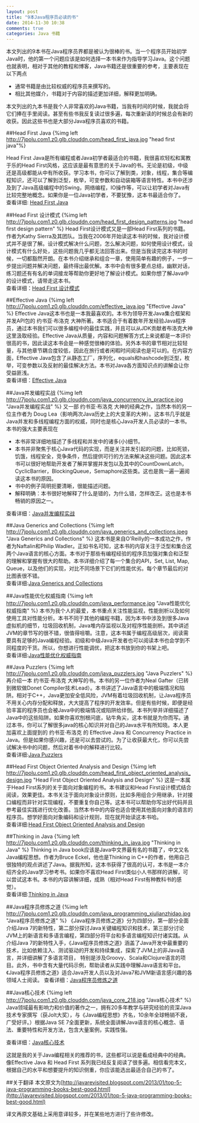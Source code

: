 ```yaml
---
layout: post
title: "9本Java程序员必读的书"
date: 2014-11-30 10:38
comments: true
categories: Java 书籍
---
```

本文列出的9本书在Java程序员界都是被认为很棒的书。当一个程序员开始初学Java时，他的第一个问题应该是如何选择一本书来作为指导学习Java。这个问题也就表明，相对于其他的教程和博客，Java书籍还是很重要的参考，主要表现在以下两点

  * 通常书籍是由比较权威的程序员来撰写的。
  * 相比其他媒介，书籍对于内容的描述更加详细，解释更加明确。

本文列出的九本书是我个人非常喜欢的Java书籍，当我有时间的时候，我就会将它们捧在手里阅读。甚至有些书我反复读过很多遍，每次重新读的时候总会有新的收获。因此这些书也是大部分Java程序员喜欢的书籍。
<!--more-->
##Head First Java
{%img left http://7jpolu.com1.z0.glb.clouddn.com/head_first_java.jpg "head first java"%}

Head First Java是所有编程或者Java初学者最适合的书籍，我很喜欢轻松和寓教于乐的Head First风格，这应该是最有意思的关于Java的书。无论是初级，中级还是高级都能从中有所收获。学习本书，你可以了解到类，对象，线程，集合等编程知识，还可以了解到泛型，枚举，可变参数和自动装箱等语言特性。本书中还涉及到了Java高级编程中的Swing，网络编程，IO操作等，可以让初学者对Java有比较完整地概念。如果你是一位Java初学者，不要犹豫，这本书最适合你了。  
查看详细: <a href="http://www.amazon.cn/gp/product/B0011ESWGI/ref=as_li_qf_sp_asin_il_tl?ie=UTF8&camp=536&creative=3200&creativeASIN=B0011ESWGI&linkCode=as2&tag=droidyue-23" class="post_inner_book">Head First Java</a>

##Head First 设计模式
{%img left http://7jpolu.com1.z0.glb.clouddn.com/head_first_design_patterns.jpg "head first design pattern" %}
Head First设计模式又是一部Head First系列的书籍。作者为Kathy Sierra及其团队。当我在2006年开始读这本书的时候，我对设计模式并不是很了解。设计模式解决什么问题，怎么解决问题，如何使用设计模式，设计模式有什么好处，这些问题我几乎都无法回答出来。但是当我读完这本书的时候，一切都豁然开朗。在本书介绍继承和组合一章，使用简单有趣的例子，一步一步提出问题并解决问题，最终得出最优解。本书中会有很多要点总结，幽默对话，练习题还有有名的单词接龙等帮助你更好地了解设计模式。如果你想了解Java中的设计模式，请带走这本书。  
查看详细：<a class="post_inner_book" href="http://www.amazon.cn/gp/product/B0011FBU34/ref=as_li_qf_sp_asin_il_tl?ie=UTF8&camp=536&creative=3200&creativeASIN=B0011FBU34&linkCode=as2&tag=droidyue-23">Head First 设计模式</a>

##Effective Java
{%img left http://7jpolu.com1.z0.glb.clouddn.com/effective_java.jpg "Effective Java" %}
Effective Java这本书也是一本我最喜欢的。本书为领导开发Java集合框架和并发API包的 约书亚·布洛克 大神所著。本书适合于有着数年开发经验Java程序员，通过本书我们可以很多编程中的最佳实践，并且可以从JDK贡献者布洛克大神这里汲取经验。Effective Java从质量，内容和问题解答方式上来说都是一本评价很高的书，因此读这本书会是一种感觉很棒的体验。另外本书的章节相对比较轻量，与其他章节耦合度较低，因此在旅行或者闲暇时间阅读也是可以的。在内容方面，Effective Java包含了从静态工厂，序列化，equals和hashcode到泛型，枚举，可变参数以及反射的最佳解决方法。本书对Java各方面知识点的讲解会让你受益匪浅。  
查看详细：<a class="post_inner_book"  href="http://www.amazon.cn/gp/product/B001PTGR52/ref=as_li_qf_sp_asin_il_tl?ie=UTF8&camp=536&creative=3200&creativeASIN=B001PTGR52&linkCode=as2&tag=droidyue-23">Effective Java</a>

##Java并发编程实战
{%img left http://7jpolu.com1.z0.glb.clouddn.com/java_concurrency_in_practice.jpg  "Java并发编程实战" %}
又一部 约书亚·布洛克 大神的经典之作，当然本书的另一位主作者为 Doug Lea（影响两次Java历史上的大变革的大神）。这本书几乎就是Java并发和多线程编程方面的权威，同时也是核心Java开发人员必读的一本书。本书的强大主要表现在

  * 本书非常详细地描述了多线程和并发中的诸多(小)细节。
  * 本书并非聚焦于核心Java代码的实现，而是关注并发引起的问题，比如死锁，饥饿，线程安全，竞争条件，然后提供可行的方法来解决这些问题。因此这本书可以很好地帮助开发者了解并掌握并发包以及其中的CountDownLatch，CyclicBarrier，BlockingQueue，Semaphore这些类。这也是我一遍一遍阅读这本书的原因。
  * 书中的例子简明扼要清晰，很能描述问题。
  * 解释明确：本书很好地解释了什么是错的，为什么错，怎样改正。这也是本书畅销的原因之一。

查看详细：<a  class="post_inner_book" href="http://www.amazon.cn/gp/product/B0077K9XHW/ref=as_li_qf_sp_asin_il_tl?ie=UTF8&camp=536&creative=3200&creativeASIN=B0077K9XHW&linkCode=as2&tag=droidyue-23">Java并发编程实战</a>

##Java Generics and Collections
{%img left http://7jpolu.com1.z0.glb.clouddn.com/java_generics_and_collections.jpeg  "Java Generics and Collections" %}
这本书是来自O'Reilly的一本成功之作，作者为Naftalin和Philip Wadler。正如书名可知，这本书的内容关注于泛型和集合这两个Java语言的核心方面。本书对于那些有编程经验的程序员加强对集合和泛型的理解和掌握有很大的帮助。本书详细介绍了每一个集合的API，Set, List, Map, Queue，以及他们的实现，对比不同场景下它们的性能优劣。每个章节最后的对比图表很不错。  
查看详细:<a  class="post_inner_book" href="http://www.amazon.cn/gp/product/0596527756/ref=as_li_qf_sp_asin_il_tl?ie=UTF8&camp=536&creative=3200&creativeASIN=0596527756&linkCode=as2&tag=droidyue-23">Java Generics and Collections</a>

##Java性能优化权威指南
{%img left http://7jpolu.com1.z0.glb.clouddn.com/java_performance.jpg  "Java性能优化权威指南" %}
本书为我个人的最爱，本书重点关注性能监视，性能剖析以及如何使用工具对性能分析。本书不同于其他的编程书籍，因为本书中涉及到很多Java虚拟机的细节，垃圾回收机制，Java堆内存监视以及对程序性能剖析。其中讲述JVM的章节写的很不错，很值得咀嚼。注意，这本书属于编程高级层次，阅读需要具有足够的Java编程经验。初级和中级Java开发者也可以阅读本书也会学到不同程度的干货。所以，你想进行性能调优，把这本书放到你的书架上吧。  
查看详细:<a class="post_inner_book" href="http://www.amazon.cn/gp/product/B00IOB0K1Q/ref=as_li_qf_sp_asin_il_tl?ie=UTF8&camp=536&creative=3200&creativeASIN=B00IOB0K1Q&linkCode=as2&tag=droidyue-23">Java性能优化权威指南</a>

##Java Puzzlers
{%img left http://7jpolu.com1.z0.glb.clouddn.com/java_puzzlers.jpg "Java Puzzlers" %}
再介绍一本 约书亚·布洛克 大神写的书。本书的另一位作者为Neal Gafter（已转到微软做Donet Compiler技术Lead）。本书讲述了Java语言中的极端情况和陷阱。相对于C++，Java更加安全低风险，JVM有着垃圾回收机制，让Java程序员不用关心内存分配和释放，大大提高了程序的开发效率。但是有些时候，即便是经验丰富的程序员也会被Java中的极端情况或陷阱给绊倒。本书列举并详细描述了Java中的这些陷阱。如果你喜欢刨根问底，钻牛角尖，这本书就是为你而写。通过本书，你可以了解很多java的核心知识并对自己的Java水平有所知晓。本人更加喜欢上面提到的 约书亚·布洛克 的 Effective Java 和 Concurrency Practice in Java。但是如果你感兴趣，还是可以去尝试的。为了让收获最大化，你可以先尝试解决书中的问题，然后对着书中的解释进行比较。  
查看详细:<a class="post_inner_book" href="http://www.amazon.cn/gp/product/032133678X/ref=as_li_qf_sp_asin_il_tl?ie=UTF8&camp=536&creative=3200&creativeASIN=032133678X&linkCode=as2&tag=droidyue-23">Java Puzzlers</a>

##Head First Object Oriented Analysis and Design
{%img left http://7jpolu.com1.z0.glb.clouddn.com/head_first_object_oriented_analysis_design.jpg  "Head First Object Oriented Analysis and Design" %}
这是一本属于Head First系列的关于面向对象编程的书。本书建议和Head First设计模式结合阅读，效果更佳。本书关注于面向对象设计原则，比如多用组合少用继承，针对接口编程而非针对实现编程，不要重复你自己等。这本书可以帮助你写出好代码并且参考最佳实践进行优化改善。当然本书中的内容也适合使用其他面向对象的语言的程序员。想学好面向对象编码和设计规则，现在就开始读这本书哈。  
查看详细:<a class="post_inner_book" href="http://www.amazon.cn/gp/product/0596008678/ref=as_li_qf_sp_asin_il_tl?ie=UTF8&camp=536&creative=3200&creativeASIN=0596008678&linkCode=as2&tag=droidyue-23">Head First Object Oriented Analysis and Design</a>

##Thinking in Java
{%img left http://7jpolu.com1.z0.glb.clouddn.com/thinking_in_java.jpg  "Thinking in Java" %}
Thinking in Java book应该是Java中文界最有名的书籍了，中文又名 Java编程思想。作者为Bruce Eckel，他也是Thinking in C++的作者，他用自己很独特的观点讲述了Java。据我所知，这本书获得了很高的认可，本书是一本介绍齐全的Java学习参考书。如果你不喜欢Head First类似小人书那样的讲解，可以尝试这本书。本书的内容讲解详细，成熟（相对Head First有种教科书的感觉）。  
查看详细:<a class="post_inner_book" href="http://www.amazon.cn/gp/product/B0011F7WU4/ref=as_li_qf_sp_asin_il_tl?ie=UTF8&camp=536&creative=3200&creativeASIN=B0011F7WU4&linkCode=as2&tag=droidyue-23">Thinking in Java</a>

##Java程序员修炼之道
{%img left http://7jpolu.com1.z0.glb.clouddn.com/java_programming_xiulianzhidao.jpg  "Java程序员修炼之道" %}
《Java程序员修炼之道》分为四部分，第一部分全面介绍Java 7的新特性，第二部分探讨Java关键编程知识和技术，第三部分讨论JVM上的新语言和多语言编程，第四部分将平台和多语言编程知识付诸实践。从介绍Java 7的新特性入手，《Java程序员修炼之道》涵盖了Java开发中最重要的技术，比如依赖注入、测试驱动的开发和持续集成，探索了JVM上的非Java语言，并详细讲解了多语言项目， 特别是涉及Groovy、Scala和Clojure语言的项目。此外，书中含有大量代码示例，帮助读者从实践中理解Java语言和平台。《Java程序员修炼之道》适合Java开发人员以及对Java7和JVM新语言感兴趣的各领域人士阅读。
查看详细：<a class="post_inner_book" href="http://www.amazon.cn/gp/product/B00E0D2OX4/ref=as_li_qf_sp_asin_il_tl?ie=UTF8&camp=536&creative=3200&creativeASIN=B00E0D2OX4&linkCode=as2&tag=droidyue-23">Java程序员修炼之道</a> 

##Java核心技术
{%img left http://7jpolu.com1.z0.glb.clouddn.com/java_core_218.jpg  "Java核心技术" %}
Java领域最有影响力和价值的著作之一，拥有20多年教学与研究经验的资深Java技术专家撰写（获Jolt大奖），与《Java编程思想》齐名，10余年全球畅销不衰，广受好评。）根据Java SE 7全面更新，系统全面讲解Java语言的核心概念、语法、重要特性和开发方法，包含大量案例，实践性强。

查看详细：<a class="post_inner_book" href="http://www.amazon.cn/gp/product/B00IK7SM6O/ref=as_li_qf_sp_asin_il_tl?ie=UTF8&camp=536&creative=3200&creativeASIN=B00IK7SM6O&linkCode=as2&tag=droidyue-23">Java核心技术</a>

这就是我的关于Java编程相关的推荐的书，这些都可以说是看成经典中的经典。像Effective Java 和 Head First 系列我已经反复阅读了很多遍。相信看完本文，根据自己的水平和想要提升的知识侧重，你应该能选出最适合自己的书了。

##关于翻译
本文原文为[http://javarevisited.blogspot.com/2013/01/top-5-java-programming-books-best-good.html](http://javarevisited.blogspot.com/2013/01/top-5-java-programming-books-best-good.html)

译文再原文基础上采用意译较多，并在某些地方进行了些许修改。
